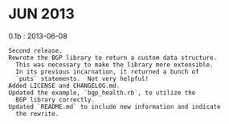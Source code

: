 # JUN 2013 #

0.1b : 2013-06-08

    Second release.
    Rewrote the BGP library to return a custom data structure.
      This was necessary to make the library more extensible.
      In its previous incarnation, it returned a bunch of
      `puts` statements.  Not very helpful!
    Added LICENSE and CHANGELOG.md.
    Updated the example, `bgp_health.rb`, to utilize the
      BGP library correctly.
    Updated `README.md` to include new information and indicate
      the rewrite.

